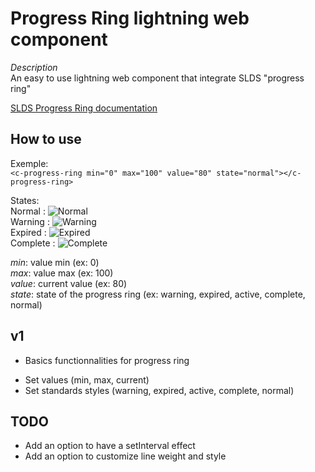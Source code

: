 # Progress Ring lightning web component

*Description*  
An easy to use lightning web component that integrate SLDS "progress ring"  

[SLDS Progress Ring documentation](https://www.lightningdesignsystem.com/components/progress-ring/)

## How to use  
Exemple:  
`<c-progress-ring min="0" max="100" value="80" state="normal"></c-progress-ring>`  

States:  
Normal : ![Normal](https://github.com/texei/progress-ring/tree/master/assets/img1.png)  
Warning : ![Warning](https://github.com/texei/progress-ring/tree/master/assets/img2.png)    
Expired : ![Expired](https://github.com/texei/progress-ring/tree/master/assets/img3.png)    
Complete : ![Complete](https://github.com/texei/progress-ring/tree/master/assets/img4.png)    

_min_: value min (ex: 0)  
_max_: value max (ex: 100)  
_value_: current value (ex: 80)  
_state_: state of the progress ring (ex: warning, expired, active, complete, normal)  
  
## v1  
  
* Basics functionnalities for progress ring  
- Set values (min, max, current)  
- Set standards styles (warning, expired, active, complete, normal)  
  
  
## TODO  
* Add an option to have a setInterval effect  
* Add an option to customize line weight and style  
